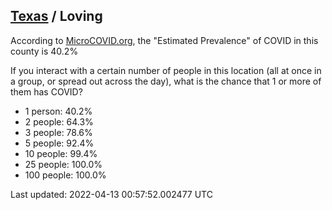 
## [Texas](/united-states/texas) / Loving

According to [MicroCOVID.org](http://microcovid.org),
the "Estimated Prevalence" of COVID in this county is 40.2%

If you interact with a certain number of people in this location
(all at once in a group, or spread out across the day), what is the chance that
1 or more of them has COVID?

- 1 person: 40.2%
- 2 people: 64.3%
- 3 people: 78.6%
- 5 people: 92.4%
- 10 people: 99.4%
- 25 people: 100.0%
- 100 people: 100.0%

Last updated: 2022-04-13 00:57:52.002477 UTC
